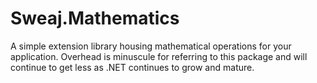 # Sweaj.Mathematics
A simple extension library housing mathematical operations for your application. Overhead is minuscule for referring to this package and will continue to get less as .NET continues to grow and mature. 
